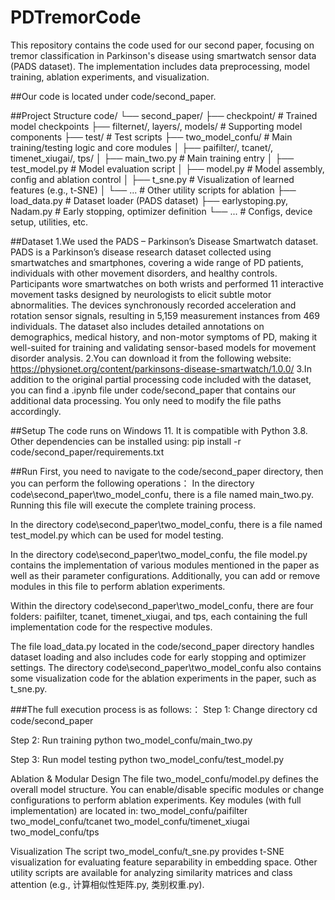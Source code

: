 # PDTremorCode
This repository contains the code used for our second paper, focusing on tremor classification in Parkinson's disease using smartwatch sensor data (PADS dataset). The implementation includes data preprocessing, model training, ablation experiments, and visualization.

##Our code is located under code/second_paper.

##Project Structure
code/
└── second_paper/
    ├── checkpoint/                      # Trained model checkpoints
    ├── filternet/, layers/, models/    # Supporting model components
    ├── test/                            # Test scripts
    ├── two_model_confu/                # Main training/testing logic and core modules
    │   ├── paifilter/, tcanet/, timenet_xiugai/, tps/
    │   ├── main_two.py                 # Main training entry
    │   ├── test_model.py              # Model evaluation script
    │   ├── model.py                   # Model assembly, config and ablation control
    │   ├── t_sne.py                   # Visualization of learned features (e.g., t-SNE)
    │   └── ...                        # Other utility scripts for ablation
    ├── load_data.py                   # Dataset loader (PADS dataset)
    ├── earlystoping.py, Nadam.py      # Early stopping, optimizer definition
    └── ...                            # Configs, device setup, utilities, etc.


##Dataset
1.We used the PADS – Parkinson’s Disease Smartwatch dataset. PADS is a Parkinson’s disease research dataset collected using smartwatches and smartphones, covering a wide range of PD patients, individuals with other movement disorders, and healthy controls. Participants wore smartwatches on both wrists and performed 11 interactive movement tasks designed by neurologists to elicit subtle motor abnormalities. The devices synchronously recorded acceleration and rotation sensor signals, resulting in 5,159 measurement instances from 469 individuals. The dataset also includes detailed annotations on demographics, medical history, and non-motor symptoms of PD, making it well-suited for training and validating sensor-based models for movement disorder analysis.
2.You can download it from the following website: https://physionet.org/content/parkinsons-disease-smartwatch/1.0.0/
3.In addition to the original partial processing code included with the dataset, you can find a .ipynb file under code/second_paper that contains our additional data processing. You only need to modify the file paths accordingly.

##Setup
The code runs on Windows 11.
It is compatible with Python 3.8.
Other dependencies can be installed using:
pip install -r code/second_paper/requirements.txt

##Run
First, you need to navigate to the code/second_paper directory, then you can perform the following operations：
In the directory code\second_paper\two_model_confu, there is a file named main_two.py. Running this file will execute the complete training process.

In the directory code\second_paper\two_model_confu, there is a file named test_model.py which can be used for model testing.

In the directory code\second_paper\two_model_confu, the file model.py contains the implementation of various modules mentioned in the paper as well as their parameter configurations. Additionally, you can add or remove modules in this file to perform ablation experiments.

Within the directory code\second_paper\two_model_confu, there are four folders: paifilter, tcanet, timenet_xiugai, and tps, each containing the full implementation code for the respective modules.

The file load_data.py located in the code/second_paper directory handles dataset loading and also includes code for early stopping and optimizer settings.
The directory code\second_paper\two_model_confu also contains some visualization code for the ablation experiments in the paper, such as t_sne.py.

###The full execution process is as follows:：
Step 1: Change directory
cd code/second_paper

Step 2: Run training
python two_model_confu/main_two.py

Step 3: Run model testing
python two_model_confu/test_model.py

Ablation & Modular Design
The file two_model_confu/model.py defines the overall model structure.
You can enable/disable specific modules or change configurations to perform ablation experiments.
Key modules (with full implementation) are located in:
two_model_confu/paifilter
two_model_confu/tcanet
two_model_confu/timenet_xiugai
two_model_confu/tps

Visualization
The script two_model_confu/t_sne.py provides t-SNE visualization for evaluating feature separability in embedding space.
Other utility scripts are available for analyzing similarity matrices and class attention (e.g., 计算相似性矩阵.py, 类别权重.py).






